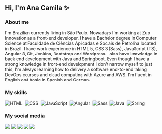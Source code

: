 ## Hi, I'm Ana Camila ✨

### About me
<p>I'm Brazilian currently living in São Paulo. Nowadays I'm working at Zup Innovation as a front-end developer. I have a Bachelor degree in Computer Science at Faculdade de Ciências Aplicadas e Sociais de Petrolina located in Brazil. I have work experience in HTML 5, CSS 3 (Sass), JavaScript (TS), Angular 8, Git, Jenkins, Bootstrap and Wordpress. I also have knowledge in back end development with Java and Springboot. Even though I have a strong knowledge in front-end development I don't narrow myself to just this, I'm always learning how to delivery a software end-to-end taking DevOps courses and cloud computing with Azure and AWS. I'm fluent in English and basic in Spanish and German. </p>

### My skills

![HTML](https://img.shields.io/badge/-HTML-fcf7ff?style=flat&logo=html5)&nbsp;
![CSS](https://img.shields.io/badge/-CSS-fcf7ff?style=flat&logo=CSS3&logoColor=1572B6)&nbsp;
![JavaScript](https://img.shields.io/badge/-JavaScript-fcf7ff?style=flat&logo=javascript)&nbsp;
![Angular](https://img.shields.io/badge/-Angular-fcf7ff?style=flat&logo=angular&logoColor=DD0031)&nbsp;
![Sass](https://img.shields.io/badge/-Sass-fcf7ff?style=flat&logo=sass)&nbsp;
![Java](https://img.shields.io/badge/-Java-fcf7ff?style=flat&logo=java&logoColor=007396)&nbsp;
![Spring](https://img.shields.io/badge/-Spring-fcf7ff?style=flat&logo=spring)&nbsp;

### My social media

<a href="https://acamilass.dev/"><img src="https://img.shields.io/badge/-acamilass.dev-53A6BE?style=flat-square&logo=headspace&logoColor=white"/></a>
<a href="https://www.linkedin.com/in/anacamilass/"><img src="https://img.shields.io/badge/-Ana_Camila_Santos-0077B5?style=flat-square&logo=Linkedin&logoColor=white"/></a>
<a href="https://acamilass.medium.com/"><img src="https://img.shields.io/badge/-acamilass-12100e?style=flat-square&logo=medium&logoColor=white"/></a>
<a href="https://www.facebook.com/acamilass/"><img src="https://img.shields.io/badge/-Ana_Camila_Santos-1877f2?style=flat-square&logo=facebook&logoColor=white"/></a>
<a href="https://www.instagram.com/s.anacamila/"><img src="https://img.shields.io/badge/-s.anacamila-E4405F?style=flat-square&logo=instagram&logoColor=white"/></a>

<!--
**acamilass/acamilass** is a ✨ _special_ ✨ repository because its `README.md` (this file) appears on your GitHub profile.

Here are some ideas to get you started:

- 🔭 I’m currently working on ...
- 🌱 I’m currently learning ...
- 👯 I’m looking to collaborate on ...
- 🤔 I’m looking for help with ...
- 💬 Ask me about ...
- 📫 How to reach me: ...
- 😄 Pronouns: ...
- ⚡ Fun fact: ...
-->
